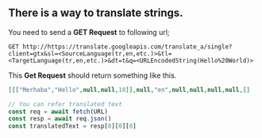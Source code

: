 ## There is a way to translate strings.
You need to send a **GET Request** to following url;
```http
GET http://https://translate.googleapis.com/translate_a/single?client=gtx&sl=<SourceLanguage(tr,en,etc.)>&tl=<TargetLanguage(tr,en,etc.)>&dt=t&q=<URLEncodedString(Hello%20World)>
```

This **Get Request** should return something like this.

```json
[[["Merhaba","Hello",null,null,10]],null,"en",null,null,null,null,[]
```


```js
// You can refer translated text
const req = await fetch(URL)
const resp = await req.json()
const translatedText = resp[0][0][0]
```
